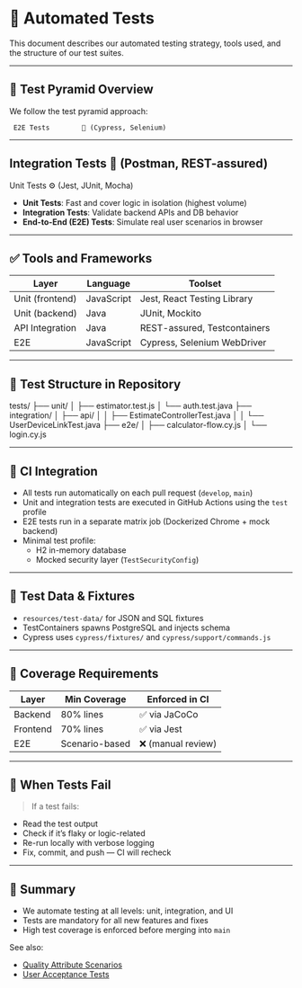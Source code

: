 # 🧪 Automated Tests

This document describes our automated testing strategy, tools used, and the structure of our test suites.

---

## 🧱 Test Pyramid Overview

We follow the test pyramid approach:

     E2E Tests        🧪 (Cypress, Selenium)
  -------------------
 Integration Tests    🔌 (Postman, REST-assured)
---------------------
  Unit Tests          ⚙️ (Jest, JUnit, Mocha)


- **Unit Tests**: Fast and cover logic in isolation (highest volume)
- **Integration Tests**: Validate backend APIs and DB behavior
- **End-to-End (E2E) Tests**: Simulate real user scenarios in browser

---

## ✅ Tools and Frameworks

| Layer            | Language | Toolset                                |
|------------------|----------|-----------------------------------------|
| Unit (frontend)  | JavaScript | Jest, React Testing Library           |
| Unit (backend)   | Java       | JUnit, Mockito                        |
| API Integration  | Java       | REST-assured, Testcontainers          |
| E2E              | JavaScript | Cypress, Selenium WebDriver           |

---

## 📂 Test Structure in Repository

tests/
├── unit/
│ ├── estimator.test.js
│ └── auth.test.java
├── integration/
│ ├── api/
│ │ ├── EstimateControllerTest.java
│ │ └── UserDeviceLinkTest.java
├── e2e/
│ ├── calculator-flow.cy.js
│ └── login.cy.js


---

## 🔁 CI Integration

- All tests run automatically on each pull request (`develop`, `main`)
- Unit and integration tests are executed in GitHub Actions using the `test` profile
- E2E tests run in a separate matrix job (Dockerized Chrome + mock backend)
- Minimal test profile:
  - H2 in-memory database
  - Mocked security layer (`TestSecurityConfig`)

---

## 🔐 Test Data & Fixtures

- `resources/test-data/` for JSON and SQL fixtures
- TestContainers spawns PostgreSQL and injects schema
- Cypress uses `cypress/fixtures/` and `cypress/support/commands.js`

---

## 🧪 Coverage Requirements

| Layer       | Min Coverage | Enforced in CI |
|-------------|--------------|----------------|
| Backend     | 80% lines    | ✅ via JaCoCo   |
| Frontend    | 70% lines    | ✅ via Jest     |
| E2E         | Scenario-based | ❌ (manual review) |

---

## 🧯 When Tests Fail

> If a test fails:
- Read the test output
- Check if it’s flaky or logic-related
- Re-run locally with verbose logging
- Fix, commit, and push — CI will recheck

---

## 📌 Summary

- We automate testing at all levels: unit, integration, and UI
- Tests are mandatory for all new features and fixes
- High test coverage is enforced before merging into `main`

See also:
- [Quality Attribute Scenarios](../quality-attributes/quality-attribute-scenarios.md)
- [User Acceptance Tests](./user-acceptance-tests.md)
